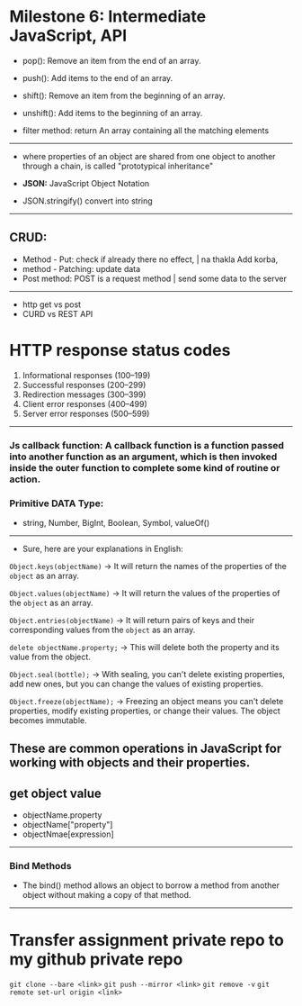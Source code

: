 # Milestone 6: Intermediate JavaScript, API

- pop(): Remove an item from the end of an array.
- push(): Add items to the end of an array.
- shift(): Remove an item from the beginning of an array.
- unshift(): Add items to the beginning of an array.

- filter method: return An array containing all the matching elements

---

- where properties of an object are shared from one object to another through a chain, is called "prototypical inheritance" 

- **JSON:** JavaScript Object Notation
- JSON.stringify() convert into string

---

## CRUD:

- Method - Put: check if already there no effect, | na thakla Add korba,
- method - Patching: update data
- Post method: POST is a request method | send some data to the server

---

- http get vs post
- CURD vs REST API

# HTTP response status codes

1. Informational responses (100–199)
2. Successful responses (200–299)
3. Redirection messages (300–399)
4. Client error responses (400–499)
5. Server error responses (500–599)

---

### Js callback function: **A callback function is a function passed into another function as an argument, which is then invoked inside the outer function to complete some kind of routine or action.**

### Primitive DATA Type:

- string, Number, BigInt, Boolean, Symbol, valueOf()

---

- Sure, here are your explanations in English:

 `Object.keys(objectName)` -> It will return the names of the properties of the `object` as an array.

 `Object.values(objectName)` -> It will return the values of the properties of the `object` as an array.

`Object.entries(objectName)` -> It will return pairs of keys and their corresponding values from the `object` as an array.

 `delete objectName.property;` -> This will delete both the property and its value from the object.

 `Object.seal(bottle);` -> With sealing, you can't delete existing properties, add new ones, but you can change the values of existing properties.

`Object.freeze(objectName);` -> Freezing an object means you can't delete properties, modify existing properties, or change their values. The object becomes immutable.

These are common operations in JavaScript for working with objects and their properties.
---

## get object value

- objectName.property
- objectName["property"]
- objectNmae[expression]

---

### Bind Methods

- The bind() method allows an object to borrow a method from another object without making a copy of that method.

---

# Transfer assignment private repo to my github private repo

`git clone --bare <link>`
`git push --mirror <link>`
`git remove -v`
`git remote set-url origin <link>`
